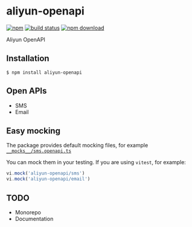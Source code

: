 # aliyun-openapi

[![npm][npm-img]][npm-url]
[![build status][build-img]][build-img]
[![npm download][download-img]][download-url]

[npm-img]: https://img.shields.io/npm/v/aliyun-openapi.svg
[npm-url]: https://www.npmjs.org/package/aliyun-openapi
[build-img]: https://github.com/codit-run/aliyun-openapi/actions/workflows/ci.yml/badge.svg
[build-url]: https://github.com/codit-run/aliyun-openapi/actions/workflows/ci.yml
[download-img]: https://img.shields.io/npm/dm/aliyun-openapi.svg
[download-url]: https://www.npmjs.org/package/aliyun-openapi

Aliyun OpenAPI

## Installation

```shell
$ npm install aliyun-openapi
```

## Open APIs

- SMS
- Email

## Easy mocking

The package provides default mocking files, for example [`__mocks__/sms.openapi.ts`](https://github.com/codit-run/aliyun-openapi/tree/master/src/sms/__mocks__/sms.openapi.ts)

You can mock them in your testing. If you are using `vitest`, for example:
```ts
vi.mock('aliyun-openapi/sms')
vi.mock('aliyun-openapi/email')
```

## TODO
- Monorepo
- Documentation
